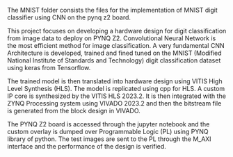 The MNIST folder consists the files for the implementation of MNIST digit classifier using CNN on the pynq z2 board.

This project focuses on developing a hardware design for digit classification from image data to deploy on PYNQ Z2. Convolutional Neural Network is the most efficient method for image classification. A very fundamental CNN Architecture is developed, trained and fined tuned on the MNIST (Modified National Institute of Standards and Technology) digit classification dataset using keras from Tensorflow.

The trained model is then translated into hardware design using VITIS High Level Synthesis (HLS). The model is replicated using cpp for HLS. A custom IP core is synthesized by the VITIS HLS 2023.2. It is then integrated with the ZYNQ Processing system using VIVADO 2023.2 and then the bitstream file is generated from the block design in VIVADO.

The PYNQ Z2 board is accessed through the jupyter notebook and the custom overlay is dumped over Programmable Logic (PL) using PYNQ library of python. The test images are sent to the PL through the M_AXI interface and the performance of the design is verified.

